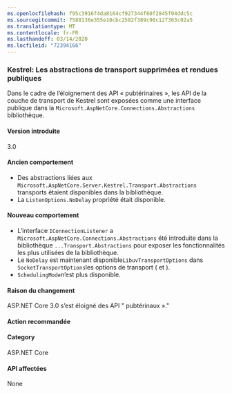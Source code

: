 ```yaml
---
ms.openlocfilehash: f95c3916f4da8164cf927344f60f2845f04ddc5c
ms.sourcegitcommit: 7588136e355e10cbc2582f389c90c127363c02a5
ms.translationtype: MT
ms.contentlocale: fr-FR
ms.lasthandoff: 03/14/2020
ms.locfileid: "72394166"
---
```

### <a name="kestrel-transport-abstractions-removed-and-made-public"></a>Kestrel: Les abstractions de transport supprimées et rendues publiques

Dans le cadre de l’éloignement des API « pubtérinaires », les API de la couche de transport de Kestrel sont exposées comme une interface publique dans la `Microsoft.AspNetCore.Connections.Abstractions` bibliothèque.

#### <a name="version-introduced"></a>Version introduite

3.0

#### <a name="old-behavior"></a>Ancien comportement

- Des abstractions liées aux `Microsoft.AspNetCore.Server.Kestrel.Transport.Abstractions` transports étaient disponibles dans la bibliothèque.
- La `ListenOptions.NoDelay` propriété était disponible.

#### <a name="new-behavior"></a>Nouveau comportement

- L’interface `IConnectionListener` a `Microsoft.AspNetCore.Connections.Abstractions` été introduite dans la bibliothèque `...Transport.Abstractions` pour exposer les fonctionnalités les plus utilisées de la bibliothèque.
- Le `NoDelay` est maintenant disponible`LibuvTransportOptions` dans `SocketTransportOptions`les options de transport ( et ).
- `SchedulingMode`n’est plus disponible.

#### <a name="reason-for-change"></a>Raison du changement

ASP.NET Core 3.0 s’est éloigné des API " pubtérinaux »."

#### <a name="recommended-action"></a>Action recommandée

#### <a name="category"></a>Category

ASP.NET Core

#### <a name="affected-apis"></a>API affectées

None

<!-- 

### Affected APIs

Not detectable via API analysis

-->
